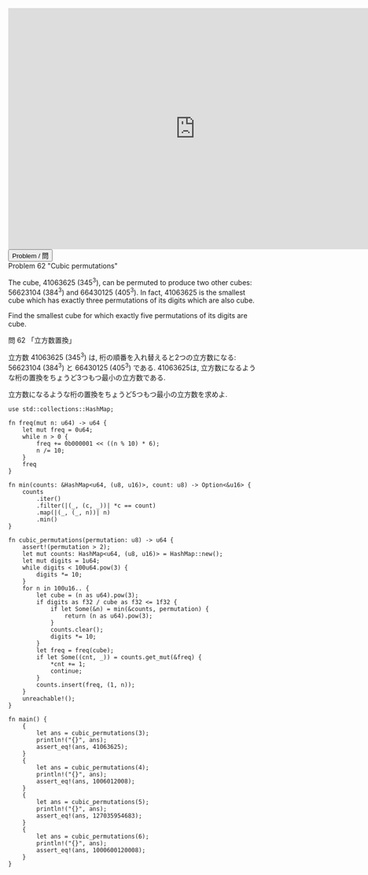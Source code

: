 <html><iframe src="https://docs.google.com/presentation/d/e/2PACX-1vQzh1-VplL41jgkCFEI523g2fB9OfjlfYvlM3L6VcJxQBRFaB0cyIipQfQseyGTr4xDIWHebWNhYnu-/embed?start=false&loop=false&delayms=60000" frameborder="0" width="760" height="490" allowfullscreen="true" mozallowfullscreen="true" webkitallowfullscreen="true"></iframe></html>

<html>
<button class="accordion" onclick="toggle('the-accordion');">Problem / 問</button>
<div id="the-accordion" class="panel w3-hide">
Problem 62 "Cubic permutations"

<p>The cube, 41063625 (345<sup>3</sup>), can be permuted to produce two other cubes: 56623104 (384<sup>3</sup>) and 66430125 (405<sup>3</sup>). In fact, 41063625 is the smallest cube which has exactly three permutations of its digits which are also cube.</p>
<p>Find the smallest cube for which exactly five permutations of its digits are cube.</p>



問 62 「立方数置換」

立方数 41063625 (345<sup>3</sup>) は, 桁の順番を入れ替えると2つの立方数になる: 56623104 (384<sup>3</sup>) と 66430125 (405<sup>3</sup>) である.
41063625は, 立方数になるような桁の置換をちょうど3つもつ最小の立方数である.

立方数になるような桁の置換をちょうど5つもつ最小の立方数を求めよ.

</div>
</html>


```rust,editable
use std::collections::HashMap;

fn freq(mut n: u64) -> u64 {
    let mut freq = 0u64;
    while n > 0 {
        freq += 0b000001 << ((n % 10) * 6);
        n /= 10;
    }
    freq
}

fn min(counts: &HashMap<u64, (u8, u16)>, count: u8) -> Option<&u16> {
    counts
        .iter()
        .filter(|(_, (c, _))| *c == count)
        .map(|(_, (_, n))| n)
        .min()
}

fn cubic_permutations(permutation: u8) -> u64 {
    assert!(permutation > 2);
    let mut counts: HashMap<u64, (u8, u16)> = HashMap::new();
    let mut digits = 1u64;
    while digits < 100u64.pow(3) {
        digits *= 10;
    }
    for n in 100u16.. {
        let cube = (n as u64).pow(3);
        if digits as f32 / cube as f32 <= 1f32 {
            if let Some(&n) = min(&counts, permutation) {
                return (n as u64).pow(3);
            }
            counts.clear();
            digits *= 10;
        }
        let freq = freq(cube);
        if let Some((cnt, _)) = counts.get_mut(&freq) {
            *cnt += 1;
            continue;
        }
        counts.insert(freq, (1, n));
    }
    unreachable!();
}

fn main() {
    {
        let ans = cubic_permutations(3);
        println!("{}", ans);
        assert_eq!(ans, 41063625);
    }
    {
        let ans = cubic_permutations(4);
        println!("{}", ans);
        assert_eq!(ans, 1006012008);
    }
    {
        let ans = cubic_permutations(5);
        println!("{}", ans);
        assert_eq!(ans, 127035954683);
    }
    {
        let ans = cubic_permutations(6);
        println!("{}", ans);
        assert_eq!(ans, 1000600120008);
    }
}
```
